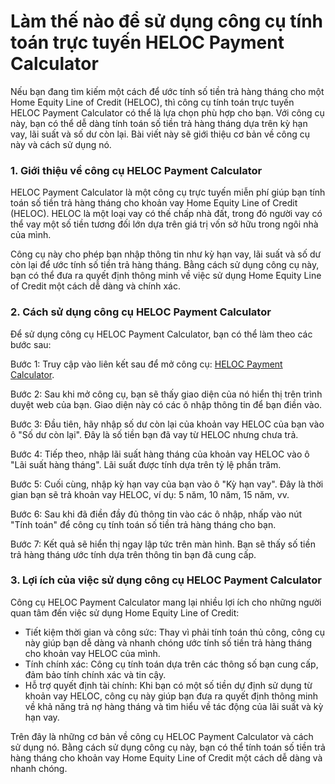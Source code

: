 Làm thế nào để sử dụng công cụ tính toán trực tuyến HELOC Payment Calculator
============================================================================

Nếu bạn đang tìm kiếm một cách để ước tính số tiền trả hàng tháng cho một Home Equity Line of Credit (HELOC), thì công cụ tính toán trực tuyến HELOC Payment Calculator có thể là lựa chọn phù hợp cho bạn. Với công cụ này, bạn có thể dễ dàng tính toán số tiền trả hàng tháng dựa trên kỳ hạn vay, lãi suất và số dư còn lại. Bài viết này sẽ giới thiệu cơ bản về công cụ này và cách sử dụng nó.

### 1. Giới thiệu về công cụ HELOC Payment Calculator

HELOC Payment Calculator là một công cụ trực tuyến miễn phí giúp bạn tính toán số tiền trả hàng tháng cho khoản vay Home Equity Line of Credit (HELOC). HELOC là một loại vay có thế chấp nhà đất, trong đó người vay có thể vay một số tiền tương đối lớn dựa trên giá trị vốn sở hữu trong ngôi nhà của mình.

Công cụ này cho phép bạn nhập thông tin như kỳ hạn vay, lãi suất và số dư còn lại để ước tính số tiền trả hàng tháng. Bằng cách sử dụng công cụ này, bạn có thể đưa ra quyết định thông minh về việc sử dụng Home Equity Line of Credit một cách dễ dàng và chính xác.

### 2. Cách sử dụng công cụ HELOC Payment Calculator

Để sử dụng công cụ HELOC Payment Calculator, bạn có thể làm theo các bước sau:

Bước 1: Truy cập vào liên kết sau để mở công cụ: [HELOC Payment Calculator](https://www.onlinecalculatorsfree.com/vi/financial/heloc-payment-calculator.html).

Bước 2: Sau khi mở công cụ, bạn sẽ thấy giao diện của nó hiển thị trên trình duyệt web của bạn. Giao diện này có các ô nhập thông tin để bạn điền vào.

Bước 3: Đầu tiên, hãy nhập số dư còn lại của khoản vay HELOC của bạn vào ô "Số dư còn lại". Đây là số tiền bạn đã vay từ HELOC nhưng chưa trả.

Bước 4: Tiếp theo, nhập lãi suất hàng tháng của khoản vay HELOC vào ô "Lãi suất hàng tháng". Lãi suất được tính dựa trên tỷ lệ phần trăm.

Bước 5: Cuối cùng, nhập kỳ hạn vay của bạn vào ô "Kỳ hạn vay". Đây là thời gian bạn sẽ trả khoản vay HELOC, ví dụ: 5 năm, 10 năm, 15 năm, vv.

Bước 6: Sau khi đã điền đầy đủ thông tin vào các ô nhập, nhấp vào nút "Tính toán" để công cụ tính toán số tiền trả hàng tháng cho bạn.

Bước 7: Kết quả sẽ hiển thị ngay lập tức trên màn hình. Bạn sẽ thấy số tiền trả hàng tháng ước tính dựa trên thông tin bạn đã cung cấp.

### 3. Lợi ích của việc sử dụng công cụ HELOC Payment Calculator

Công cụ HELOC Payment Calculator mang lại nhiều lợi ích cho những người quan tâm đến việc sử dụng Home Equity Line of Credit:

- Tiết kiệm thời gian và công sức: Thay vì phải tính toán thủ công, công cụ này giúp bạn dễ dàng và nhanh chóng ước tính số tiền trả hàng tháng cho khoản vay HELOC của mình.
- Tính chính xác: Công cụ tính toán dựa trên các thông số bạn cung cấp, đảm bảo tính chính xác và tin cậy.
- Hỗ trợ quyết định tài chính: Khi bạn có một số tiền dự định sử dụng từ khoản vay HELOC, công cụ này giúp bạn đưa ra quyết định thông minh về khả năng trả nợ hàng tháng và tìm hiểu về tác động của lãi suất và kỳ hạn vay.

Trên đây là những cơ bản về công cụ HELOC Payment Calculator và cách sử dụng nó. Bằng cách sử dụng công cụ này, bạn có thể tính toán số tiền trả hàng tháng cho khoản vay Home Equity Line of Credit một cách dễ dàng và nhanh chóng.